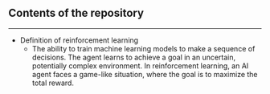 Contents of the repository
--------------------------
---------------------------
- Definition of reinforcement learning
  * The ability to train machine learning models to make a sequence of decisions. The agent learns to achieve a goal in an uncertain, potentially complex environment. In reinforcement learning, an AI agent faces a game-like situation, where the goal is to maximize the total reward.